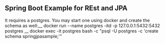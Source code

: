 Spring Boot Example for REst and JPA
---
It requires a postgres. You may start one using docker and create the schema as well:__
docker run --name postgres -itd -p 127.0.0.1:5432:5432 postgres
__
docker exec -it postgres bash -c "psql -U postgres -c 'create schema springjpasample;'"